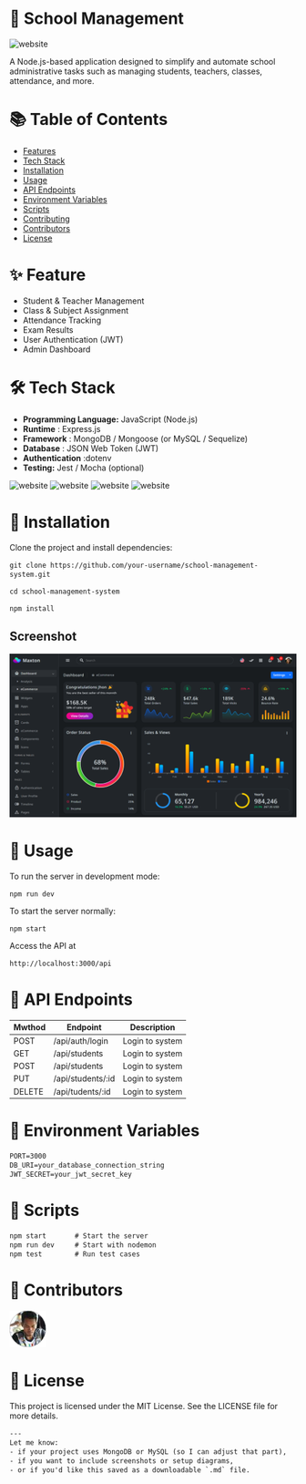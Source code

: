 # 🏫 School Management

![website](https://img.shields.io/badge/School_managment%20System-adminisrature-green)

A Node.js-based application designed to simplify and automate school administrative tasks such as managing students, teachers, classes, attendance, and more.

# 📚 Table of Contents

- [Features](https://www.youtube.com/)
- [Tech Stack](https://www.youtube.com/)
- [Installation](https://www.youtube.com/)
- [Usage](https://www.youtube.com/)
- [API Endpoints](https://www.youtube.com/)
- [Environment Variables](https://www.youtube.com/)
- [Scripts](https://www.youtube.com/)
- [Contributing](https://www.youtube.com/)
- [Contributors](https://www.Contributingyoutube.com/)
- [License](https://www.youtube.com/)

# ✨ Feature

 
- Student & Teacher Management
- Class & Subject Assignment
- Attendance Tracking
- Exam Results
- User Authentication (JWT)
- Admin Dashboard

# 🛠 Tech Stack

- **Programming Language:** JavaScript (Node.js)
- **Runtime** : Express.js
- **Framework** : MongoDB / Mongoose (or MySQL / Sequelize)
- **Database** : JSON Web Token (JWT)
- **Authentication** :dotenv
- **Testing:** Jest / Mocha (optional)

![website](https://img.shields.io/badge/Node.js%20-18.x-green)
![website](https://img.shields.io/badge/Express.js%20-Framework-blue)
![website](https://img.shields.io/badge/Framework%20-Database-green)
![website](https://img.shields.io/badge/License%20-MIT-green)

# 🚀 Installation

Clone the project and install dependencies:

```
git clone https://github.com/your-username/school-management-system.git
```
```
cd school-management-system
```
```
npm install
```

## Screenshot

![Dashboard](dashboard.png)

# 🔧 Usage

To run the server in development mode:
```
npm run dev
```
To start the server normally:
```
npm start
```
Access the API at
```
http://localhost:3000/api
```

# 📮 API Endpoints

| Mwthod | Endpoint| Description |
|--------|---------|-------------|
| POST   | /api/auth/login| Login to system| 12345 |
| GET    | /api/students|Login to system |
| POST  |/api/students| Login to system| 12345 |
| PUT   | /api/students/:id	|Login to system |
|DELETE   | /api/tudents/:id|Login to system |

# 🔑 Environment Variables

```
PORT=3000
DB_URI=your_database_connection_string
JWT_SECRET=your_jwt_secret_key
```

# 🧪 Scripts

```
npm start       # Start the server
npm run dev     # Start with nodemon
npm test        # Run test cases
```
# 👥 Contributors

![Dashboard](teacher.png)

# 📄 License

This project is licensed under the MIT License. See the LICENSE file for more details.

```
---
Let me know:
- if your project uses MongoDB or MySQL (so I can adjust that part),
- if you want to include screenshots or setup diagrams,
- or if you'd like this saved as a downloadable `.md` file.

```